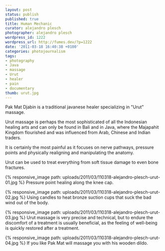 ```yaml
---
layout: post
status: publish
published: true
title: Human Mechanic
curator: alejandro plesch
photographer: alejandro plesch
wordpress_id: 1222
wordpress_url: http://fumes.dev/?p=1222
date: '2011-03-18 16:40:38 +0100'
categories: photojournalism
tags:
- photography
- Java
- massage
- Urut
- healer
- pain
- documentary
thumb: urut.jpg
---
```

Pak Mat Djabin is a traditional javanese healer specializing in "Urut" massage. 

Urut massage is perhaps the most sophisticated of all the Indonesian healing arts and can only be found in Bali and in Java, where the Majapahit Kingdom flourished and was influenced from Arab, Chinese and Indian traders. 

It is certainly the most painful as it focuses on nerve pathways, pressure points and physically realigning and manipulating the anatomy. 

Urut can be used to treat everything from soft tissue damage to even bone fractures. 

{% responsive_image path: uploads/2011/03/110318-alejandro-plesch-urut-01.jpg %}
Pressure point healing along the knee cap.

{% responsive_image path: uploads/2011/03/110318-alejandro-plesch-urut-02.jpg %}
Using candles to heat bronze suction cups that suck the bad wind out of the body.

{% responsive_image path: uploads/2011/03/110318-alejandro-plesch-urut-03.jpg %}
Urut massage is very precise and technical, but to endure the discomfort of a treatment is usually beneficial, as the feeling of well-being is quickly restored after a treatment.

{% responsive_image path: uploads/2011/03/110318-alejandro-plesch-urut-04.jpg %}
If you like Pak Mat will massage you with his wooden dildo.
